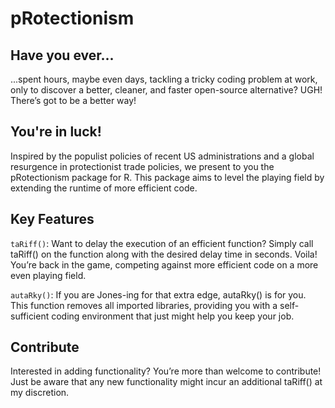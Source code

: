 # pRotectionism

## Have you ever...

...spent hours, maybe even days, tackling a tricky coding problem at work, only to discover a better, cleaner, and faster open-source alternative? UGH! There’s got to be a better way!

## You're in luck!

Inspired by the populist policies of recent US administrations and a global resurgence in protectionist trade policies, we present to you the pRotectionism package for R. This package aims to level the playing field by extending the runtime of more efficient code.

## Key Features

```taRiff()```: Want to delay the execution of an efficient function? Simply call taRiff() on the function along with the desired delay time in seconds. Voila! You’re back in the game, competing against more efficient code on a more even playing field.

```autaRky()```: If you are Jones-ing for that extra edge, autaRky() is for you. This function removes all imported libraries, providing you with a self-sufficient coding environment that just might help you keep your job.


## Contribute

Interested in adding functionality? You’re more than welcome to contribute! Just be aware that any new functionality might incur an additional taRiff() at my discretion.
